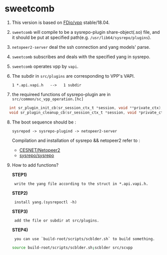 # sweetcomb

1. This version is based on [FDio/vpp](https://github.com/FDio/vpp) stable/18.04.

2. `sweetcomb` will compile to be a sysrepo-plugin share-object(.so) file, and it should be put at specified path(e.g. `/usr/lib64/sysrepo/plugins`).

3. `netopeer2-server` deal the ssh connection and yang models' parse.

4. `sweetcomb` subscribes and deals with the specified yang in sysrepo.

5. `sweetcomb` operates vpp by `vapi`.

6. The subdir in `src/plugins` are corresponding to VPP's VAPI.

    `1 *.api.vapi.h   -->   1 subdir`

7. the requireed functions of sysrepo-plugin are in `src/common/sc_vpp_operation.[hc]`

  ```C
	int sr_plugin_init_cb(sr_session_ctx_t *session, void **private_ctx);
	void sr_plugin_cleanup_cb(sr_session_ctx_t *session, void *private_ctx);
  ```

8. The boot sequence should be : 
	
	`sysrepod -> sysrepo-plugind -> netopeer2-server`
	
   Compilation and installation of sysrepo && netopeer2 refer to :

    - [CESNET/Netopeer2](https://github.com/CESNET/Netopeer2)
    - [sysrepo/sysrepo](https://github.com/sysrepo/sysrepo)


9. How to add functions?

	**STEP1)**
	 
		write the yang file according to the struct in *.api.vapi.h.

	**STEP2)**
	 
	 	install yang.(sysrepoctl -h)
  
	**STEP3)**
	 
	 	add the file or subdir at src/plugins. 
  
	**STEP4)**
   	 
	 	you can use `build-root/scripts/scblder.sh` to build something.

	```BASH
	source build-root/scripts/scblder.sh;scblder src/scvpp
	```

